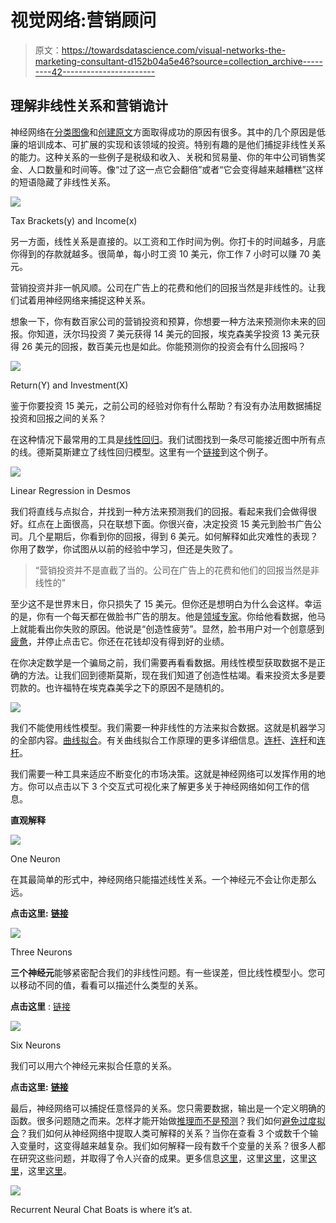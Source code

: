# 视觉网络:营销顾问

> 原文：<https://towardsdatascience.com/visual-networks-the-marketing-consultant-d152b04a5e46?source=collection_archive---------42----------------------->

## 理解非线性关系和营销诡计

神经网络在[分类图像](https://www.youtube.com/watch?v=8jfscFuP_9k)和[创建原文](https://www.nytimes.com/2018/11/18/technology/artificial-intelligence-language.html)方面取得成功的原因有很多。其中的几个原因是低廉的培训成本、可扩展的实现和该领域的投资。特别有趣的是他们捕捉非线性关系的能力。这种关系的一些例子是税级和收入、关税和贸易量、你的年中公司销售奖金、人口数量和时间等。像“过了这一点它会翻倍”或者“它会变得越来越糟糕”这样的短语隐藏了非线性关系。

![](img/5cbdd1a619023286aac3b7c2d64297e4.png)

Tax Brackets(y) and Income(x)

另一方面，线性关系是直接的。以工资和工作时间为例。你打卡的时间越多，月底你得到的存款就越多。很简单，每小时工资 10 美元，你工作 7 小时可以赚 70 美元。

营销投资并非一帆风顺。公司在广告上的花费和他们的回报当然是非线性的。让我们试着用神经网络来捕捉这种关系。

想象一下，你有数百家公司的营销投资和预算，你想要一种方法来预测你未来的回报。你知道，沃尔玛投资 7 美元获得 14 美元的回报，埃克森美孚投资 13 美元获得 26 美元的回报，数百美元也是如此。你能预测你的投资会有什么回报吗？

![](img/0b9db3a7c09d6a4fd91217b185209e55.png)

Return(Y) and Investment(X)

鉴于你要投资 15 美元，之前公司的经验对你有什么帮助？有没有办法用数据捕捉投资和回报之间的关系？

在这种情况下最常用的工具是[线性回归](http://news.mit.edu/2010/explained-reg-analysis-0316)。我们试图找到一条尽可能接近图中所有点的线。德斯莫斯建立了线性回归模型。这里有一个[链接](https://www.desmos.com/calculator/poes7yejoa)到这个例子。

![](img/ed8e7d5374a24b6a30c157cdd6839c57.png)

Linear Regression in Desmos

我们将直线与点拟合，并找到一种方法来预测我们的回报。看起来我们会做得很好。红点在上面很高，只在联想下面。你很兴奋，决定投资 15 美元到脸书广告公司。几个星期后，你看到你的回报，得到 6 美元。如何解释如此灾难性的表现？你用了数学，你试图从以前的经验中学习，但还是失败了。

> “营销投资并不是直截了当的。公司在广告上的花费和他们的回报当然是非线性的”

至少这不是世界末日，你只损失了 15 美元。但你还是想明白为什么会这样。幸运的是，你有一个每天都在做脸书广告的朋友。他是[领域专家](https://twitter.com/probotticelli/status/958675970764034048)。你给他看数据，他马上就能看出你失败的原因。他说是“创造性疲劳”。显然，脸书用户对一个创意感到[疲惫](https://www.marketing-interactive.com/facebook-ads-creative-fatigue-how-to-identify-and-combat-it/)，并停止点击它。你还在花钱却没有得到好的业绩。

在你决定数学是一个骗局之前，我们需要再看看数据。用线性模型获取数据不是正确的方法。让我们回到德斯莫斯，现在我们知道了创造性枯竭。看来投资太多是要罚款的。也许福特在埃克森美孚之下的原因不是随机的。

![](img/33ffaa4f3aeb91e8e2d9080d860f847b.png)

我们不能使用线性模型。我们需要一种非线性的方法来拟合数据。这就是机器学习的全部内容。[曲线拟合](https://flowingdata.com/2018/09/20/xkcd-curve-fitting-messages/)。有关曲线拟合工作原理的更多详细信息。[连杆](http://karpathy.github.io/neuralnets/)、[连杆](http://neuralnetworksanddeeplearning.com/chap2.html)和[连杆](https://playground.tensorflow.org/#activation=tanh&batchSize=17&dataset=spiral&regDataset=reg-gauss&learningRate=0.03&regularizationRate=0&noise=0&networkShape=4&seed=0.60558&showTestData=false&discretize=false&percTrainData=40&x=true&y=false&xTimesY=false&xSquared=false&ySquared=false&cosX=false&sinX=false&cosY=false&sinY=false&collectStats=false&problem=regression&initZero=false&hideText=false&discretize_hide=false)。

我们需要一种工具来适应不断变化的市场决策。这就是神经网络可以发挥作用的地方。你可以点击以下 3 个交互式可视化来了解更多关于神经网络如何工作的信息。

**直观解释**

![](img/85ecb4ae08bec3884a38bef6aa08d0e0.png)

One Neuron

在其最简单的形式中，神经网络只能描述线性关系。一个神经元不会让你走那么远。

**点击这里:** [**链接**](https://www.desmos.com/calculator/qjgc64m8at)

![](img/ad8910bf1e2edfc616bdbd664478fb58.png)

Three Neurons

**三个神经元**能够紧密配合我们的非线性问题。有一些误差，但比线性模型小。您可以移动不同的值，看看可以描述什么类型的关系。

**点击这里** : [链接](https://www.desmos.com/calculator/83qvavlt4y)

![](img/1fef23f10b8c17023b2c99d9566311dc.png)

Six Neurons

我们可以用六个神经元来拟合任意的关系。

**点击这里:** [**链接**](https://www.desmos.com/calculator/tcd1g3tp3n)

最后，神经网络可以捕捉任意怪异的关系。您只需要数据，输出是一个定义明确的函数。很多问题随之而来。怎样才能开始做[推理而不是预测](https://stats.stackexchange.com/questions/244017/what-is-the-difference-between-prediction-and-inference)？我们如何[避免过度拟合](https://www.investopedia.com/terms/o/overfitting.asp)？我们如何从神经网络中提取人类可解释的关系？当你在查看 3 个或数千个输入变量时，这变得越来越复杂。我们如何解释一段有数千个变量的关系？很多人都在研究这些问题，并取得了令人兴奋的成果。更多信息[这里](https://www.kaggle.com/learn/machine-learning-explainability)，这里[这里](https://www.oreilly.com/ideas/ideas-on-interpreting-machine-learning)，这里[这里](https://github.com/AppliedDataSciencePartners/xgboostExplainer)，这里[这里](https://homes.cs.washington.edu/~marcotcr/blog/lime/)。

![](img/145cc5c41cd91b3eaef4ff0a6ca1fc52.png)

Recurrent Neural Chat Boats is where it’s at.